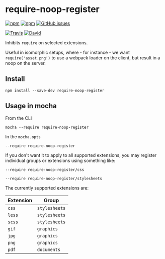 # require-noop-register

[![npm](https://img.shields.io/npm/v/require-noop-register.svg?style=for-the-badge)](https://www.npmjs.com/package/require-noop-register)
[![npm](https://img.shields.io/npm/dm/require-noop-register.svg?style=for-the-badge)](https://npmjs.org/package/require-noop-register)
[![GitHub issues](https://img.shields.io/github/issues-raw/MashupMill/require-noop-register.svg?style=for-the-badge)](https://github.com/MashupMill/require-noop-register/issues)

[![Travis](https://img.shields.io/travis/MashupMill/require-noop-register.svg?style=for-the-badge)](https://travis-ci.org/MashupMill/require-noop-register)
[![David](https://img.shields.io/david/MashupMill/require-noop-register.svg?style=for-the-badge)](https://david-dm.org/MashupMill/require-noop-register)

Inhibits `require` on selected extensions.

Useful in isomorphic setups, where - for instance - we want `require('asset.png')` to use a webpack loader on the client, but result in a noop on the server.

## Install

```
npm install --save-dev require-noop-register
```

## Usage in mocha

From the CLI
```
mocha --require require-noop-register
```

In the `mocha.opts`

```
--require require-noop-register
```

If you don't want it to apply to all supported extensions, you may register individual groups or extensions using something like:

```
--require require-noop-register/css
```

```
--require require-noop-register/stylesheets
```

The currently supported extensions are:

| Extension | Group |
| --- | --- |
| `css` | `stylesheets` |
| `less` | `stylesheets` |
| `scss` | `stylesheets` |
| `gif` | `graphics` |
| `jpg` | `graphics` |
| `png` | `graphics` |
| `pdf` | `documents` |